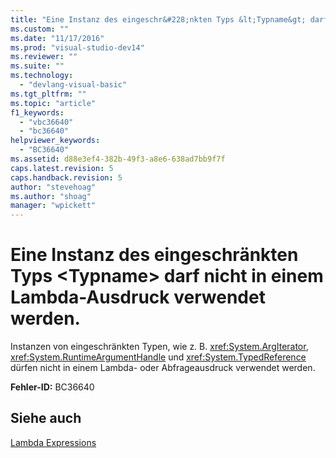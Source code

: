 ```yaml
---
title: "Eine Instanz des eingeschr&#228;nkten Typs &lt;Typname&gt; darf nicht in einem Lambda-Ausdruck verwendet werden. | Microsoft Docs"
ms.custom: ""
ms.date: "11/17/2016"
ms.prod: "visual-studio-dev14"
ms.reviewer: ""
ms.suite: ""
ms.technology: 
  - "devlang-visual-basic"
ms.tgt_pltfrm: ""
ms.topic: "article"
f1_keywords: 
  - "vbc36640"
  - "bc36640"
helpviewer_keywords: 
  - "BC36640"
ms.assetid: d88e3ef4-382b-49f3-a8e6-638ad7bb9f7f
caps.latest.revision: 5
caps.handback.revision: 5
author: "stevehoag"
ms.author: "shoag"
manager: "wpickett"
---
```

# Eine Instanz des eingeschr&#228;nkten Typs &lt;Typname&gt; darf nicht in einem Lambda-Ausdruck verwendet werden.
Instanzen von eingeschränkten Typen, wie z. B. <xref:System.ArgIterator>, <xref:System.RuntimeArgumentHandle> und <xref:System.TypedReference> dürfen nicht in einem Lambda\- oder Abfrageausdruck verwendet werden.  
  
 **Fehler\-ID:** BC36640  
  
## Siehe auch  
 [Lambda Expressions](../../visual-basic/programming-guide/language-features/procedures/lambda-expressions.md)